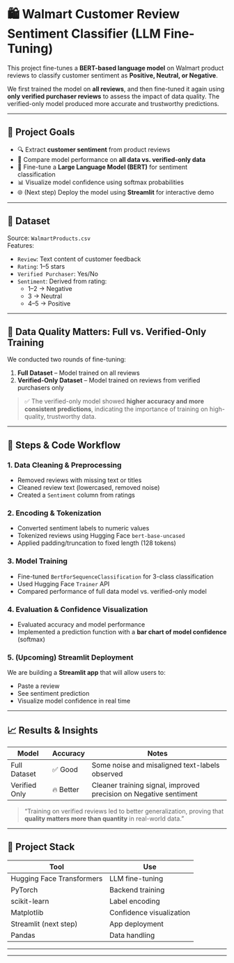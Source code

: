 # 🛍️ Walmart Customer Review Sentiment Classifier (LLM Fine-Tuning)

This project fine-tunes a **BERT-based language model** on Walmart product reviews to classify customer sentiment as **Positive, Neutral, or Negative**.

We first trained the model on **all reviews**, and then fine-tuned it again using **only verified purchaser reviews** to assess the impact of data quality. The verified-only model produced more accurate and trustworthy predictions.



---

## 🚀 Project Goals

- 🔍 Extract **customer sentiment** from product reviews
- 🧹 Compare model performance on **all data vs. verified-only data**
- 🧠 Fine-tune a **Large Language Model (BERT)** for sentiment classification
- 📊 Visualize model confidence using softmax probabilities
- 🌐 (Next step) Deploy the model using **Streamlit** for interactive demo

---

## 📂 Dataset

Source: `WalmartProducts.csv`  
Features:
- `Review`: Text content of customer feedback
- `Rating`: 1–5 stars
- `Verified Purchaser`: Yes/No
- `Sentiment`: Derived from rating:
  - 1–2 → Negative
  - 3 → Neutral
  - 4–5 → Positive

---

## 🧠 Data Quality Matters: Full vs. Verified-Only Training

We conducted two rounds of fine-tuning:
1. **Full Dataset** – Model trained on all reviews  
2. **Verified-Only Dataset** – Model trained on reviews from verified purchasers only

> ✅ The verified-only model showed **higher accuracy and more consistent predictions**, indicating the importance of training on high-quality, trustworthy data.

---

## 🔧 Steps & Code Workflow

### 1. **Data Cleaning & Preprocessing**
- Removed reviews with missing text or titles
- Cleaned review text (lowercased, removed noise)
- Created a `Sentiment` column from ratings

### 2. **Encoding & Tokenization**
- Converted sentiment labels to numeric values
- Tokenized reviews using Hugging Face `bert-base-uncased`
- Applied padding/truncation to fixed length (128 tokens)

### 3. **Model Training**
- Fine-tuned `BertForSequenceClassification` for 3-class classification
- Used Hugging Face `Trainer` API
- Compared performance of full data model vs. verified-only model

### 4. **Evaluation & Confidence Visualization**
- Evaluated accuracy and model performance
- Implemented a prediction function with a **bar chart of model confidence** (softmax)

### 5. **(Upcoming) Streamlit Deployment**
We are building a **Streamlit app** that will allow users to:
- Paste a review
- See sentiment prediction
- Visualize model confidence in real time

---

## 📈 Results & Insights

| Model | Accuracy | Notes |
|-------|----------|-------|
| Full Dataset | ✅ Good | Some noise and misaligned text-labels observed |
| Verified Only | 🔥 Better | Cleaner training signal, improved precision on Negative sentiment |

> “Training on verified reviews led to better generalization, proving that **quality matters more than quantity** in real-world data.”

---

## 📌 Project Stack

| Tool | Use |
|------|-----|
| Hugging Face Transformers | LLM fine-tuning |
| PyTorch | Backend training |
| scikit-learn | Label encoding |
| Matplotlib | Confidence visualization |
| Streamlit (next step) | App deployment |
| Pandas | Data handling |

---



---
